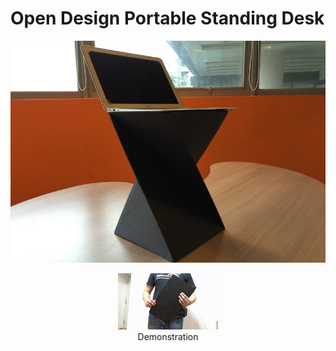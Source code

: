 # Open Design Portable Standing Desk

![Cover](https://raw.githubusercontent.com/benlau/openstandkit/master/img/cover.jpg)


<p align="center">
  <img src="https://raw.githubusercontent.com/benlau/openstandkit/master/img/unfold-osk-160x90.gif"><br>
  Demonstration
</p>

